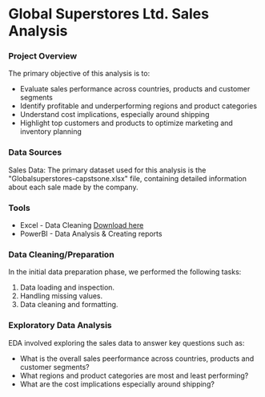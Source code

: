 # Global Superstores Ltd. Sales Analysis

### Project Overview 

The primary objective of this analysis is to:
-	Evaluate sales performance across countries, products and customer segments
-	Identify profitable and underperforming regions and product categories
-	Understand cost implications, especially around shipping
-	Highlight top customers and products to optimize marketing and inventory planning

### Data Sources

Sales Data: The primary dataset used for this analysis is the "Globalsuperstores-capstsone.xlsx" file, containing detailed information about each sale made by the company.

### Tools

- Excel - Data Cleaning [Download here](https://microsoft.com)
- PowerBI - Data Analysis & Creating reports

### Data Cleaning/Preparation

In the initial data preparation phase, we performed the following tasks:
1. Data loading and inspection.
2. Handling missing values.
3. Data cleaning and formatting.

### Exploratory Data Analysis

EDA involved exploring the sales data to answer key questions such as:

- What is the overall sales peerformance across countries, products and customer segments?
- What regions and product categories are most and least performing?
- What are the cost implications especially around shipping?

